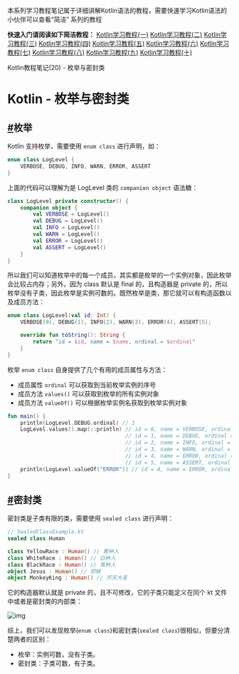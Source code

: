 本系列学习教程笔记属于详细讲解Kotlin语法的教程，需要快速学习Kotlin语法的小伙伴可以查看“简洁” 系列的教程

**快速入门请阅读如下简洁教程：**
[Kotlin学习教程(一)](https://developer.aliyun.com/article/1618222?source=5176.11533457&userCode=ywqc0ubl)
[Kotlin学习教程(二)](https://developer.aliyun.com/article/1618225?source=5176.11533457&userCode=ywqc0ubl)
[Kotlin学习教程(三)](https://developer.aliyun.com/article/1618227?source=5176.11533457&userCode=ywqc0ubl)
[Kotlin学习教程(四)](https://developer.aliyun.com/article/1618229?source=5176.11533457&userCode=ywqc0ubl)
[Kotlin学习教程(五)](https://developer.aliyun.com/article/1618573?source=5176.11533457&userCode=ywqc0ubl)
[Kotlin学习教程(六)](https://developer.aliyun.com/article/1618575?source=5176.11533457&userCode=ywqc0ubl)
[Kotlin学习教程(七)](https://developer.aliyun.com/article/1618580?source=5176.11533457&userCode=ywqc0ubl)
[Kotlin学习教程(八)](https://developer.aliyun.com/article/1618834?source=5176.11533457&userCode=ywqc0ubl)
[Kotlin学习教程(九)](https://developer.aliyun.com/article/1618841?source=5176.11533457&userCode=ywqc0ubl)
[Kotlin学习教程(十)](https://developer.aliyun.com/article/1618844?source=5176.11533457&userCode=ywqc0ubl)

Kotlin教程笔记(20) - 枚举与密封类



# Kotlin - 枚举与密封类



## [#](https://fullstackaction.github.io/pages/a52cff/#枚举)枚举

Kotlin 支持枚举，需要使用 `enum class` 进行声明，如：

```kotlin
enum class LogLevel {
    VERBOSE, DEBUG, INFO, WARN, ERROR, ASSERT
}
```

上面的代码可以理解为是 LogLevel 类的 `companion object` 语法糖：

```kotlin
class LogLevel private constructor() {
    companion object {
        val VERBOSE = LogLevel()
        val DEBUG = LogLevel()
        val INFO = LogLevel()
        val WARN = LogLevel()
        val ERROR = LogLevel()
        val ASSERT = LogLevel()
    }
}
```

所以我们可以知道枚举中的每一个成员，其实都是枚举的一个实例对象，因此枚举会比较占内存；另外，因为 class 默认是 final 的，且构造器是 private 的，所以枚举没有子类，因此枚举是实例可数的。既然枚举是类，那它就可以有构造函数以及成员方法：

```kotlin
enum class LogLevel(val id: Int) {
    VERBOSE(0), DEBUG(1), INFO(2), WARN(3), ERROR(4), ASSERT(5);

    override fun toString(): String {
        return "id = $id, name = $name, ordinal = $ordinal"
    }
}
```

枚举 `enum class` 自身提供了几个有用的成员属性与方法：

- 成员属性 `ordinal` 可以获取到当前枚举实例的序号
- 成员方法 `values()` 可以获取到枚举的所有实例对象
- 成员方法 `valueOf()` 可以根据枚举实例名获取到枚举实例对象

```kotlin
fun main() {
    println(LogLevel.DEBUG.ordinal) // 1
    LogLevel.values().map(::println) // id = 0, name = VERBOSE, ordinal = 0
                                     // id = 1, name = DEBUG, ordinal = 1
                                     // id = 2, name = INFO, ordinal = 2
                                     // id = 3, name = WARN, ordinal = 3
                                     // id = 4, name = ERROR, ordinal = 4
                                     // id = 5, name = ASSERT, ordinal = 5
    println(LogLevel.valueOf("ERROR")) // id = 4, name = ERROR, ordinal = 4
}
```

## [#](https://fullstackaction.github.io/pages/a52cff/#密封类)密封类

密封类是子类有限的类，需要使用 `sealed class` 进行声明：

```kotlin
// SealedClassExample.kt
sealed class Human

class YellowRace : Human() // 黄种人
class WhiteRace : Human() // 白种人
class BlackRace : Human() // 黑种人
object Jesus : Human() // 耶稣
object MonkeyKing : Human() // 齐天大圣
```

它的构造器默认就是 private 的，且不可修改，它的子类只能定义在同个 kt 文件中或者是密封类的内部类：

![img](https://cdn.jsdelivr.net/gh/FullStackAction/PicBed@resource/image/20210131230402.png)

综上，我们可以发现枚举(`enum class`)和密封类(`sealed class`)很相似，但要分清楚两者的区别：

- 枚举：实例可数，没有子类。
- 密封类：子类可数，有子类。